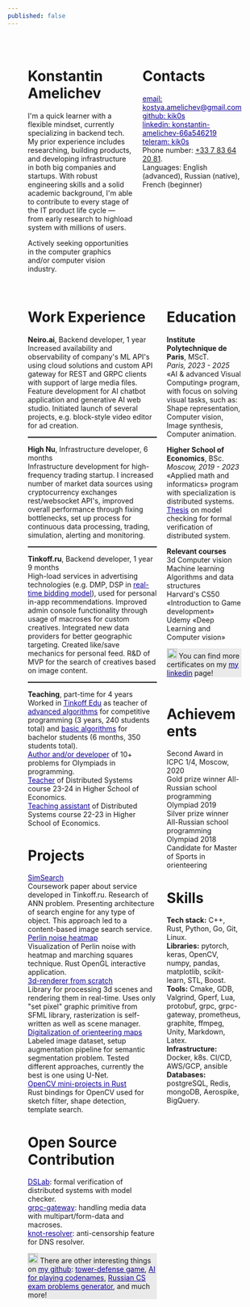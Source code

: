 ```yaml
---
published: false
---
```

<style>a {color:#0e0093}</style>
<div style="margin: 40px 40px 10px 40px;">


<div style="justify-content: space-around; display: flex;">

<div style="padding-right: 20px;max-width: 65%;">

# Konstantin Amelichev

<p style="padding-bottom: 0;">
I'm a quick learner with a flexible mindset, currently specializing in backend tech. My prior experience includes researching, building products, and developing infrastructure in both big companies and startups. With robust engineering skills and a solid academic background, I'm able to contribute to every stage of the IT product life cycle — from early research to highload system with millions of users.

Actively seeking opportunities in the computer graphics and/or computer vision industry.
</p>

</div>

<div style="align-items:center;">

# Contacts

<p style="align-items: center;">

[<ins>email: kostya.amelichev@gmail.com</ins>](mailto:kostya.amelichev@gmail.com) <br>
[<ins>github: kik0s</ins>](https://github.com/kik0s) <br>
[<ins>linkedin: konstantin-amelichev-66a546219</ins>](https://www.linkedin.com/in/konstantin-amelichev-66a546219/) <br>
[<ins>teleram: kik0s</ins>](https://t.me/kik0s) <br>
Phone number: <ins>+33 7 83 64 20 81</ins>.<br>
Languages: English (advanced), Russian (native), French (beginner)
</p>
</div>

</div>

<br>
<div style="justify-content: space-around; display: flex;">
<div style="padding-right: 20px; max-width:65%;">

# Work Experience
**Neiro.ai**,  Backend developer, 1 year <br>
Increased availability and observability of company's ML API's using cloud solutions and custom API gateway for REST and GRPC clients with support of large media files. Feature development for AI chatbot application and generative AI web studio. Initiated launch of several projects, e.g. block-style video editor for ad creation. <hr style="border-top: 1px dashed; border-bottom: 0px;">
**High Nu**, Infrastructure developer, 6 months <br>
Infrastructure development for high-frequency trading startup. I increased number of market data sources using cryptocurrency exchanges rest/websocket API's, improved overall performance through fixing bottlenecks, set up process for continuous data processing, trading, simulation, alerting and monitoring.<hr style="border-top: 1px dashed; border-bottom: 0px;">
**Tinkoff.ru**, Backend developer, 1 year 9 months <br>
High-load services in advertising technologies (e.g. DMP, DSP in [<ins>real-time bidding model</ins>](http://rtb-media.ru/wiki/)), used for personal in-app recommendations. Improved admin console functionality through usage of macroses for custom creatives. Integrated new data providers for better geographic targeting. Created like/save mechanics for personal feed. R&D of MVP for the search of creatives based on image content.<hr style="border-top: 1px dashed; border-bottom: 0px;">
**Teaching**, part-time for 4 years <br>
Worked in [<ins>Tinkoff Edu</ins>](https://fintech.tinkoff.ru/) as teacher of [<ins>advanced algorithms</ins>](https://algocode.ru/ap2021/) for competitive programming (3 years, 240 students total) and [<ins>basic algorithms</ins>](https://github.com/KiK0S/tinkoff-algos-for-students) for bachelor students (6 months, 350 students total). <br>
[<ins>Author and/or developer</ins>](https://codeforces.com/contests/writer/KiKoS) of 10+ problems for Olympiads in programming. <br>
[<ins>Teacher</ins>](https://www.hse.ru/en/edu/courses/835161561) of Distributed Systems course 23-24 in Higher School of Economics.<br>
[<ins>Teaching assistant</ins>](https://www.hse.ru/en/edu/courses/646514056) of Distributed Systems course 22-23 in Higher School of Economics.


# Projects

[<ins>SimSearch</ins>](https://github.com/kik0s/similarity-search-coursework) <br>
Coursework paper about service developed in Tinkoff.ru. Research of ANN problem. Presenting architecture of search engine for any type of object. This approach led to a content-based image search service.<br>
[<ins>Perlin noise heatmap</ins>](https://github.com/kik0s/perlin-noise-heatmap) <br>
Visualization of Perlin noise with heatmap and marching squares technique. Rust OpenGL interactive application.<br>
[<ins>3d-renderer from scratch</ins>](https://github.com/kik0s/3d-framework) <br>
Library for processing 3d scenes and rendering them in real-time. Uses only "set pixel" graphic primitive from SFML library, rasterization is self-written as well as scene manager.<br>
[<ins>Digitalization of orienteering maps</ins>](https://github.com/KiK0S/maps-analyzer) <br>
Labeled image dataset, setup augmentation pipeline for semantic segmentation problem. Tested different approaches, currently the best is one using U-Net. <br>
[<ins>OpenCV mini-projects in Rust</ins>](https://github.com/KiK0S/cv_projects)<br>
Rust bindings for OpenCV used for sketch filter, shape detection, template search.<br>


# Open Source Contribution
[<ins>DSLab</ins>](https://github.com/osukhoroslov/dslab): formal verification of distributed systems with model checker.<br>
[<ins>grpc-gateway</ins>](https://github.com/grpc-ecosystem/grpc-gateway): handling media data with multipart/form-data and macroses.<br>
[<ins>knot-resolver</ins>](https://github.com/CZ-NIC/knot-resolver): anti-censorship feature for DNS resolver.<br>

<p style="background-color:#eaeaea;margin:0;"> <img src="https://icon-library.com/images/important-icon-png/important-icon-png-21.jpg" width=20px></img> There are other interesting things on <a href="https://github.com/kik0s"><ins>my github</ins></a>: <a href="https://github.com/kik0s"><ins>tower-defense game</ins></a>, <a style="padding: 0;" href="https://github.com/kik0s"><ins>AI for playing codenames</ins></a>, <a style="padding: 0;" href="https://github.com/kik0s"><ins>Russian CS exam problems generator</ins></a>, and much more! </p>

</div>



<div style="float:right;width:35%;">


# Education

**Institute Polytechnique de Paris**, MScT.<br>
_Paris, 2023 - 2025_<br>
«AI & advanced Visual Computing» program, with focus on solving visual tasks, such as:
Shape representation, Computer vision, Image synthesis, Computer animation.

**Higher School of Economics**, BSc.<br>
_Moscow, 2019 - 2023_<br>
«Applied math and informatics» program with specialization is distributed systems. [<ins>Thesis</ins>](https://github.com/KiK0S/model-checking-dslab-thesis) on model checking for formal verification of distributed system.

**Relevant courses**<br>
3d Computer vision<br>
Machine learning<br>
Algorithms and data structures<br>
Harvard's CS50 «Introduction to Game development»<br>
Udemy «Deep Learning and Computer vision»

<p style="background-color:#eaeaea;margin:0;"> <img src="https://icon-library.com/images/important-icon-png/important-icon-png-21.jpg" width=20px></img> You can find more certificates on my <a href="https://www.linkedin.com/in/konstantin-amelichev-66a546219/details/certifications/"> <ins> my linkedin</ins></a> page! </p><br>


# Achievements

Second Award in ICPC 1/4, Moscow, 2020 <br>
Gold prize winner All-Russian school programming Olympiad 2019 <br>
Silver prize winner All-Russian school programming Olympiad 2018 <br>
Candidate for Master of Sports in orienteering<br>

# Skills

**Tech stack:** C++, Rust, Python, Go, Git, Linux.<br>
**Libraries:** pytorch, keras, OpenCV, numpy, pandas, matplotlib, scikit-learn, STL, Boost. <br>
**Tools:** Cmake, GDB, Valgrind, Gperf, Lua, protobuf, grpc, grpc-gateway, prometheus, graphite, ffmpeg, Unity, Markdown, Latex.<br>
**Infrastructure:** Docker, k8s. CI/CD, AWS/GCP, ansible <br>
**Databases:** postgreSQL, Redis, mongoDB, Aerospike, BigQuery. <br>


</div></div></div>
